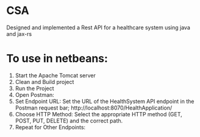 # CSA
Designed and implemented a Rest API for a healthcare system using java and jax-rs 

# To use in netbeans:
1. Start the Apache Tomcat server
2. Clean and Build project
3. Run the Project
4. Open Postman:
5. Set Endpoint URL: Set the URL of the HealthSystem API endpoint in the Postman request bar;  http://localhost:8070/HealthApplication/
6. Choose HTTP Method: Select the appropriate HTTP method (GET, POST, PUT, DELETE) and the correct path.
7. Repeat for Other Endpoints:


